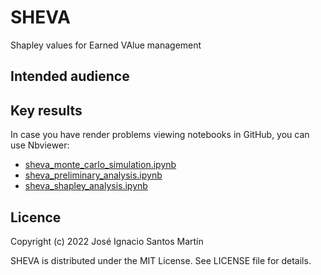 # SHEVA
Shapley values for Earned VAlue management

## Intended audience

## Key results
In case you have render problems viewing notebooks in GitHub, you can use Nbviewer:
* [sheva_monte_carlo_simulation.ipynb](https://nbviewer.org/github/jismartin/sheva/blob/main/sheva_monte_carlo_simulation.ipynb)
* [sheva_preliminary_analysis.ipynb](https://nbviewer.org/github/jismartin/sheva/blob/main/sheva_preliminary_analysis.ipynb)
* [sheva_shapley_analysis.ipynb](https://nbviewer.org/github/jismartin/sheva/blob/main/sheva_shapley_analysis.ipynb)

## Licence
Copyright (c) 2022 José Ignacio Santos Martín

SHEVA is distributed under the MIT License. See LICENSE file for details.
